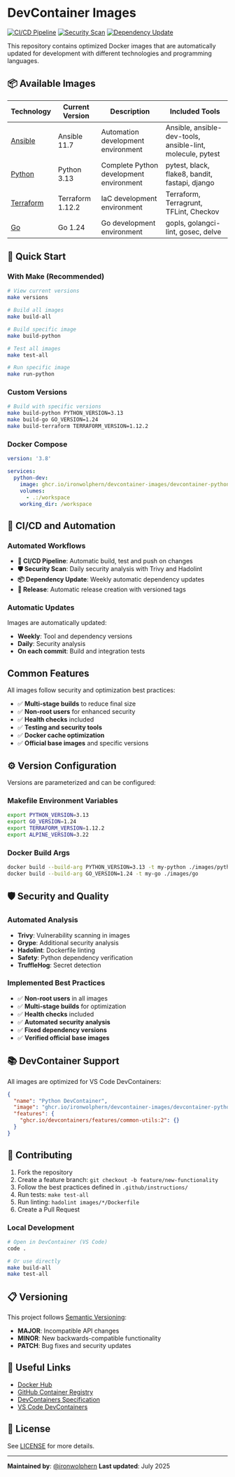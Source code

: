# DevContainer Images

[![CI/CD Pipeline](https://github.com/ironwolphern/devcontainer-images/actions/workflows/ci-cd.yml/badge.svg)](https://github.com/ironwolphern/devcontainer-images/actions/workflows/ci-cd.yml)
[![Security Scan](https://github.com/ironwolphern/devcontainer-images/actions/workflows/security-scan.yml/badge.svg)](https://github.com/ironwolphern/devcontainer-images/actions/workflows/security-scan.yml)
[![Dependency Update](https://github.com/ironwolphern/devcontainer-images/actions/workflows/dependency-update.yml/badge.svg)](https://github.com/ironwolphern/devcontainer-images/actions/workflows/dependency-update.yml)

This repository contains optimized Docker images that are automatically updated for development with different technologies and programming languages.

## 📦 Available Images

| Technology | Current Version | Description | Included Tools |
|------------|----------------|-------------|----------------|
| [Ansible](./images/ansible/) | Ansible 11.7 | Automation development environment | Ansible, ansible-dev-tools, ansible-lint, molecule, pytest |
| [Python](./images/python/) | Python 3.13 | Complete Python development environment | pytest, black, flake8, bandit, fastapi, django |
| [Terraform](./images/terraform/) | Terraform 1.12.2 | IaC development environment | Terraform, Terragrunt, TFLint, Checkov |
| [Go](./images/go/) | Go 1.24 | Go development environment | gopls, golangci-lint, gosec, delve |

## 🚀 Quick Start

### With Make (Recommended)

```bash
# View current versions
make versions

# Build all images
make build-all

# Build specific image
make build-python

# Test all images
make test-all

# Run specific image
make run-python
```

### Custom Versions

```bash
# Build with specific versions
make build-python PYTHON_VERSION=3.13
make build-go GO_VERSION=1.24
make build-terraform TERRAFORM_VERSION=1.12.2
```

### Docker Compose

```yaml
version: '3.8'

services:
  python-dev:
    image: ghcr.io/ironwolphern/devcontainer-images/devcontainer-python:latest
    volumes:
      - .:/workspace
    working_dir: /workspace
```

## 🔄 CI/CD and Automation

### Automated Workflows

- **🔨 CI/CD Pipeline**: Automatic build, test and push on changes
- **🛡️ Security Scan**: Daily security analysis with Trivy and Hadolint
- **📦 Dependency Update**: Weekly automatic dependency updates
- **🚀 Release**: Automatic release creation with versioned tags

### Automatic Updates

Images are automatically updated:
- **Weekly**: Tool and dependency versions
- **Daily**: Security analysis
- **On each commit**: Build and integration tests

## Common Features

All images follow security and optimization best practices:

- ✅ **Multi-stage builds** to reduce final size
- ✅ **Non-root users** for enhanced security
- ✅ **Health checks** included
- ✅ **Testing and security tools**
- ✅ **Docker cache optimization**
- ✅ **Official base images** and specific versions

## ⚙️ Version Configuration

Versions are parameterized and can be configured:

### Makefile Environment Variables

```bash
export PYTHON_VERSION=3.13
export GO_VERSION=1.24
export TERRAFORM_VERSION=1.12.2
export ALPINE_VERSION=3.22
```

### Docker Build Args

```bash
docker build --build-arg PYTHON_VERSION=3.13 -t my-python ./images/python
docker build --build-arg GO_VERSION=1.24 -t my-go ./images/go
```

## 🛡️ Security and Quality

### Automated Analysis

- **Trivy**: Vulnerability scanning in images
- **Grype**: Additional security analysis
- **Hadolint**: Dockerfile linting
- **Safety**: Python dependency verification
- **TruffleHog**: Secret detection

### Implemented Best Practices

- ✅ **Non-root users** in all images
- ✅ **Multi-stage builds** for optimization
- ✅ **Health checks** included
- ✅ **Automated security analysis**
- ✅ **Fixed dependency versions**
- ✅ **Verified official base images**

## 📚 DevContainer Support

All images are optimized for VS Code DevContainers:

```json
{
  "name": "Python DevContainer",
  "image": "ghcr.io/ironwolphern/devcontainer-images/devcontainer-python:latest",
  "features": {
    "ghcr.io/devcontainers/features/common-utils:2": {}
  }
}
```

## 🤝 Contributing

1. Fork the repository
2. Create a feature branch: `git checkout -b feature/new-functionality`
3. Follow the best practices defined in `.github/instructions/`
4. Run tests: `make test-all`
5. Run linting: `hadolint images/*/Dockerfile`
6. Create a Pull Request

### Local Development

```bash
# Open in DevContainer (VS Code)
code .

# Or use directly
make build-all
make test-all
```

## 📋 Versioning

This project follows [Semantic Versioning](https://semver.org/):

- **MAJOR**: Incompatible API changes
- **MINOR**: New backwards-compatible functionality
- **PATCH**: Bug fixes and security updates

## 🔗 Useful Links

- [Docker Hub](https://hub.docker.com/u/ironwolphern)
- [GitHub Container Registry](https://github.com/ironwolphern/devcontainer-images/pkgs/container)
- [DevContainers Specification](https://containers.dev/)
- [VS Code DevContainers](https://code.visualstudio.com/docs/devcontainers/containers)

## 📄 License

See [LICENSE](LICENSE) for more details.

---

**Maintained by**: [@ironwolphern](https://github.com/ironwolphern)
**Last updated**: July 2025
